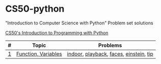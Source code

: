 # CS50-python

"Introduction to Computer Science with Python" Problem set solutions

[CS50's Introduction to Programming with Python](https://cs50.harvard.edu/python/2022/)

| #                                                  | Topic                        | Problems                                                                                                                                |
| -------------------------------------------------- | ---------------------------- | --------------------------------------------------------------------------------------------------------------------------------------- |
| [1](https://cs50.harvard.edu/python/2022/weeks/0/) | [Function, Variables](week0) | [indoor](week_0/indoor), [playback](week_0/playback.py), [faces](week_0/faces.py), [einstein](week_0/einstein.py), [tip](week_0/tip.py) |
